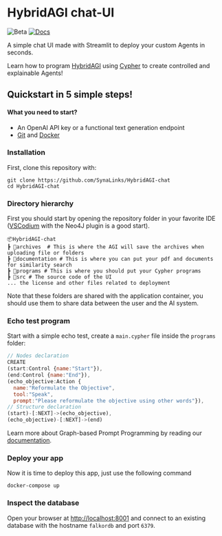 # HybridAGI chat-UI
![Beta](https://img.shields.io/badge/Release-Beta-blue) [![Docs](https://img.shields.io/badge/HybridAGI-Documentation-green)](https://synalinks.github.io/documentation/)

A simple chat UI made with Streamlit to deploy your custom Agents in seconds.

Learn how to program [HybridAGI](https://github.com/SynaLinks/HybridAGI) using [Cypher](https://en.wikipedia.org/wiki/Cypher_(query_language)) to create controlled and explainable Agents!

## Quickstart in 5 simple steps!

#### What you need to start?
- An OpenAI API key or a functional text generation endpoint
- [Git](https://git-scm.com/downloads) and [Docker](https://www.docker.com/products/docker-desktop/)

### Installation

First, clone this repository with:

```
git clone https://github.com/SynaLinks/HybridAGI-chat
cd HybridAGI-chat
```

### Directory hierarchy

First you should start by opening the repository folder in your favorite IDE ([VSCodium](https://vscodium.com/) with the Neo4J plugin is a good start). 

```
📦HybridAGI-chat
┣ 📂archives  # This is where the AGI will save the archives when uploading file or folders
┣ 📂documentation # This is where you can put your pdf and documents for similarity search
┣ 📂programs # This is where you should put your Cypher programs
┣ 📂src # The source code of the UI
... the license and other files related to deployment
```

Note that these folders are shared with the application container, you should use them to share data between the user and the AI system.

### Echo test program

Start with a simple echo test, create a `main.cypher` file inside the `programs` folder:

```javascript
// Nodes declaration
CREATE
(start:Control {name:"Start"}),
(end:Control {name:"End"}),
(echo_objective:Action {
  name:"Reformulate the Objective",
  tool:"Speak",
  prompt:"Please reformulate the objective using other words"}),
// Structure declaration
(start)-[:NEXT]->(echo_objective),
(echo_objective)-[:NEXT]->(end)
```

Learn more about Graph-based Prompt Programming by reading our [documentation](https://synalinks.github.io/documentation/basics/graph-prompt-programming).

### Deploy your app

Now it is time to deploy this app, just use the following command

```
docker-compose up
```

### Inspect the database

Open your browser at [http://localhost:8001](http://localhost:8001) and connect to an existing database with the hostname `falkordb` and port `6379`.